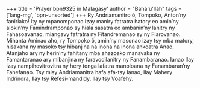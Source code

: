 +++
title = 'Prayer bpn9325 in Malagasy'
author = "Bahá'u'lláh"
tags = ['lang-mg', 'bpn-unsorted']
+++
Ry Andriamanitro ô, Tompoko, Anton’ny faniriako! Ity ny mpanomponao izay maniry fatratra hatory eo amin’ny alokin’ny Famindramponao sy hiala sasatra eo ambanin’ny lanitry ny Fahasoavanao, miangavy fatratra ny Fitandremanao sy ny Fiarovanao.
Mihanta Aminao aho, ry Tompoko ô, amin’ny masonao izay tsy mba matory, hisakana ny masoko tsy hibanjina na inona na inona ankoatra Anao. Atanjaho àry ny herin’ny fahitany mba ahazoako manavaka ny Famantaranao ary mibanjina ny faravodilanitry ny Fanambaranao. Ianao Ilay izay nampihovitrovitra ny  hery tonga lafatra manoloana ny Fanambaran’ny  Fahefanao.
Tsy misy Andriamanitra hafa afa-tsy Ianao, Ilay Mahery Indrindra, Ilay tsy Refesi-mandidy, Ilay tsy Voafehy.
